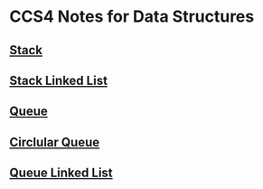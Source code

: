 # CCS4 Notes for Data Structures

## [Stack](Stack.md)
## [Stack Linked List](Stack_LinkedList.md)
## [Queue](Queue.md)
## [Circlular Queue](CQueue.md)
## [Queue Linked List](Queue_LinkedList.md)

